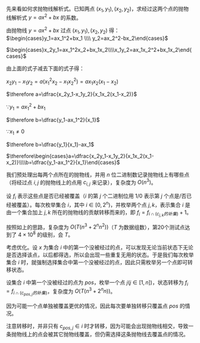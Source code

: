 先来看如何求抛物线解析式。已知两点 $(x_1,y_1),(x_2,y_2)$，求经过这两个点的抛物线解析式 $y=ax^2+bx$ 的系数。

由抛物线 $y=ax^2+bx$ 过点 $(x_1,y_1),(x_2,y_2)$ 得： $\begin{cases}y_1=ax_1^2+bx_1 \\\\ y_2=ax_2^2-bx_2\end{cases}$

$\begin{cases}x_2y_1=ax_1^2x_2+bx_1x_2\\\\x_1y_2=ax_1x_2^2+bx_1x_2\end{cases}$

由上面的式子减去下面的式子得：

$x_2y_1-x_1y_2=a(x_1^2x_2-x_1x_2^2)=ax_1x_2(x_1-x_2)$
 
$\therefore a=\dfrac{x_2y_1-x_1y_2}{x_1x_2(x_1-x_2)}$
 
$\because y_1=ax_1^2+bx_1$
 
$\therefore b=\dfrac{y_1-ax_1^2}{x_1}$
 
$\because x_1\ne0$
 
$\therefore b=\dfrac{y_1}{x_1}-ax_1$
 
$\therefore\begin{cases}a=\dfrac{x_2y_1-x_1y_2}{x_1x_2(x_1-x_2)}\\\\b=\dfrac{y_1-ax_1^2}{x_1}\end{cases}$

我们预处理出每两个点所在的抛物线，并用 $n$ 位二进制数记录抛物线上有哪些点（将经过点 $i,j$ 的抛物线上的点用 $c_{i,j}$ 来记录），复杂度为 $O(n^3)$。

设 $f_i$ 表示这些点是否已经被覆盖（$i$ 的第 $j$ 个二进制位用 $1/0$ 表示第 $j$ 个点是/否已经被覆盖）。每次枚举集合 $i$，其中 $i\in[0,2^n)$，并枚举两个点 $j,k$，表示集合 $i$ 是由一个集合加上 $j,k$ 所在的抛物线的贡献转移而来的，即 $f_i=f_{i\cap(c_{j,k}的补集)}+1$。

按照如上的思路，复杂度为 $O(T(n^3+2^nn^2))$（$T$ 为数据组数），第20个测试点达到了 $4\times10^8$ 的级别，会 $T$。

考虑优化。设 $x$ 为集合 $i$ 中的第一个没被经过的点，可以发现无论当前状态下无论是否选择该点，以后都得选，所以会出现一些重复无用的状态。于是我们每次枚举集合 $i$ 时，就强制选择集合中第一个没被经过的点，因此只需枚举另一个点即可转移状态。

设集合 $i$ 中第一个没被经过的点为 $pos$，枚举一个点 $j(j\in[1,n])$，状态转移为 $f_i=f_{i\cap(c_{pos,j}的补集)}$，复杂度为 $O(T(n^3+2^nn))$。

因为可能一个点单独被覆盖更优的情况，因此每次要单独转移只覆盖点 $pos$ 的情况。

注意转移时，并非只有 $c_{pos,j}\in i$  时才转移，因为可能会出现抛物线相交，导致一条抛物线上的点会被其它抛物线覆盖，但仍需选择这条抛物线去覆盖点的情况。
